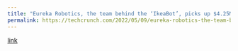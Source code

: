 ```yaml
---
title: "Eureka Robotics, the team behind the ‘IkeaBot’, picks up $4.25M"
permalink: https://techcrunch.com/2022/05/09/eureka-robotics-the-team-behind-the-ikeabot-picks-up-4-25m/
---
```

[link](https://techcrunch.com/2022/05/09/eureka-robotics-the-team-behind-the-ikeabot-picks-up-4-25m/)
